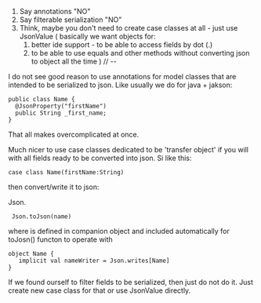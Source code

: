 1. Say annotations "NO" 
2. Say filterable serialization "NO" 
3. Think, maybe you don't need to create case classes at all - just use JsonValue
   (
     basically we want objects for:
      1. better ide support - to be able to access fields by dot (.)
      2. to be able to use equals and other methods without converting json to object all the time
   )
// --

I do not see good reason to use annotations for model classes that are intended
to be serialized to json. Like usually we do for java + jakson:

```
public class Name {
  @JsonProperty("firstName")
  public String _first_name;
}
```

That all makes overcomplicated at once.

Much nicer to use case classes dedicated to be 'transfer object' if you will with all 
fields ready to be converted into json. Si like this:

```
case class Name(firstName:String)
```


then convert/write it to json:

Json.

```
 Json.toJson(name)
```
 
where  is defined in companion object and included automatically for toJosn() functon to operate with

```
object Name {
   implicit val nameWriter = Json.writes[Name]
}
```

If we found ourself to filter fields to be serialized, then just do not do it. 
Just create new case class for that or use JsonValue directly. 
